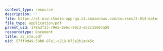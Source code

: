 ```yaml
---
content_type: resource
description: ''
file: https://ol-ocw-studio-app-qa.s3.amazonaws.com/courses/3-014-materials-laboratory-fall-2006/57ff0d4958b097e1c218b73a2b1ad45c_a2_stm.pdf
file_type: application/pdf
parent_uid: 178a3f23-79e5-2e6c-90c3-e52c15603a59
resourcetype: Document
title: a2_stm.pdf
uid: 57ff0d49-58b0-97e1-c218-b73a2b1ad45c
---
```

